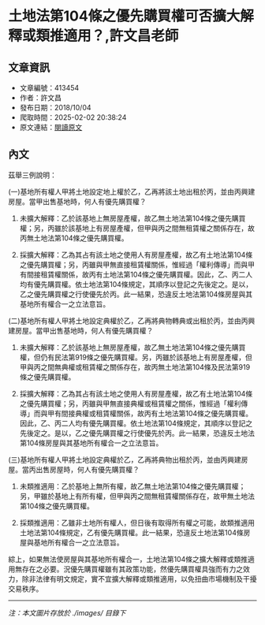 # 土地法第104條之優先購買權可否擴大解釋或類推適用？,許文昌老師

## 文章資訊
- 文章編號：413454
- 作者：許文昌
- 發布日期：2018/10/04
- 爬取時間：2025-02-02 20:38:24
- 原文連結：[閱讀原文](https://real-estate.get.com.tw/Columns/detail.aspx?no=413454)

## 內文
茲舉三例說明：

(一)基地所有權人甲將土地設定地上權於乙，乙再將該土地出租於丙，並由丙興建房屋。當甲出售基地時，何人有優先購買權？

1. 未擴大解釋：乙於該基地上無房屋產權，故乙無土地法第104條之優先購買權；另，丙雖於該基地上有房屋產權，但甲與丙之間無租賃權之關係存在，故丙無土地法第104條之優先購買權。

2. 採擴大解釋：乙為其占有該土地之使用人有房屋產權，故乙有土地法第104條之優先購買權；另，丙雖與甲無直接租賃權關係，惟經過「權利傳導」而與甲有間接租賃權關係，故丙有土地法第104條之優先購買權。因此，乙、丙二人均有優先購買權。依土地法第104條規定，其順序以登記之先後定之。是以，乙之優先購買權之行使優先於丙。此一結果，恐違反土地法第104條房屋與其基地所有權合一之立法意旨。

(二)基地所有權人甲將土地設定典權於乙，乙再將典物轉典或出租於丙，並由丙興建房屋。當甲出售基地時，何人有優先購買權？

1. 未擴大解釋：乙於該基地上無房屋產權，故乙無土地法第104條之優先購買權，但仍有民法第919條之優先購買權。另，丙雖於該基地上有房屋產權，但甲與丙之間無典權或租賃權之關係存在，故丙無土地法第104條及民法第919條之優先購買權。

2. 採擴大解釋：乙為其占有該土地之使用人有房屋產權，故乙有土地法第104條之優先購買權；另，丙雖與甲無直接典權或租賃權之關係，惟經過「權利傳導」而與甲有間接典權或租賃權關係，故丙有土地法第104條之優先購買權。因此，乙、丙二人均有優先購買權。依土地法第104條規定，其順序以登記之先後定之。是以，乙之優先購買權之行使優先於丙。此一結果，恐違反土地法第104條房屋與其基地所有權合一之立法意旨。

(三)基地所有權人甲將土地設定典權於乙，乙再將典物出租於丙，並由丙興建房屋。當丙出售房屋時，何人有優先購買權？

1. 未類推適用：乙於基地上無所有權，故乙無土地法第104條之優先購買權；另，甲雖於基地上有所有權，但甲與丙之間無租賃權關係存在，故甲無土地法第104條之優先購買權。

2. 採類推適用：乙雖非土地所有權人，但日後有取得所有權之可能，故類推適用土地法第104條規定，乙有優先購買權。此一結果，恐違反土地法第104條房屋與基地所有權合一之立法意旨。

綜上，如果無法使房屋與其基地所有權合一，土地法第104條之擴大解釋或類推適用無存在之必要。況優先購買權雖有其政策功能，然優先購買權具強而有力之效力，除非法律有明文規定，實不宜擴大解釋或類推適用，以免扭曲市場機制及干擾交易秩序。

---
*注：本文圖片存放於 ./images/ 目錄下*
